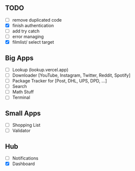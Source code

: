 ## TODO

- [ ] remove duplicated code
- [x] finish authentication
- [ ] add try catch
- [ ] error managing
- [x] filmlist/ select target

## Big Apps

- [ ] Lookup (lookup.vercel.app)
- [ ] Downloader [YouTube, Instagram, Twitter, Reddit, Spotify]
- [ ] Package Tracker for [Post, DHL, UPS, DPD, ...]
- [ ] Search
- [ ] Math Stuff
- [ ] Terminal

## Small Apps

- [ ] Shopping List
- [ ] Validator

## Hub

- [ ] Notifications
- [x] Dashboard
